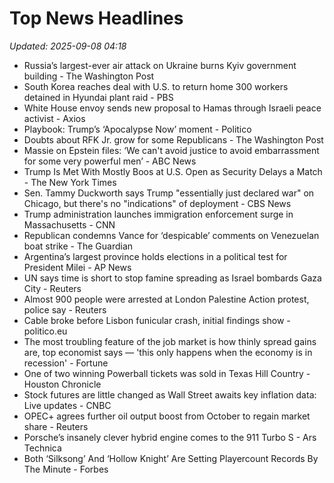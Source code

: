 # Top News Headlines

_Updated: 2025-09-08 04:18_

- Russia’s largest-ever air attack on Ukraine burns Kyiv government building - The Washington Post
- South Korea reaches deal with U.S. to return home 300 workers detained in Hyundai plant raid - PBS
- White House envoy sends new proposal to Hamas through Israeli peace activist - Axios
- Playbook: Trump’s ‘Apocalypse Now’ moment - Politico
- Doubts about RFK Jr. grow for some Republicans - The Washington Post
- Massie on Epstein files: ‘We can't avoid justice to avoid embarrassment for some very powerful men’ - ABC News
- Trump Is Met With Mostly Boos at U.S. Open as Security Delays a Match - The New York Times
- Sen. Tammy Duckworth says Trump "essentially just declared war" on Chicago, but there's no "indications" of deployment - CBS News
- Trump administration launches immigration enforcement surge in Massachusetts - CNN
- Republican condemns Vance for ‘despicable’ comments on Venezuelan boat strike - The Guardian
- Argentina’s largest province holds elections in a political test for President Milei - AP News
- UN says time is short to stop famine spreading as Israel bombards Gaza City - Reuters
- Almost 900 people were arrested at London Palestine Action protest, police say - Reuters
- Cable broke before Lisbon funicular crash, initial findings show - politico.eu
- The most troubling feature of the job market is how thinly spread gains are, top economist says — 'this only happens when the economy is in recession' - Fortune
- One of two winning Powerball tickets was sold in Texas Hill Country - Houston Chronicle
- Stock futures are little changed as Wall Street awaits key inflation data: Live updates - CNBC
- OPEC+ agrees further oil output boost from October to regain market share - Reuters
- Porsche’s insanely clever hybrid engine comes to the 911 Turbo S - Ars Technica
- Both ‘Silksong’ And ‘Hollow Knight’ Are Setting Playercount Records By The Minute - Forbes